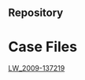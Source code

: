 ## Repository
# Case Files
[LW_2009-137219](https://kcpeorg.github.io/cases/JenniferKeilinCaseFile_LW_2009-137219_pdf-r.pdf)
